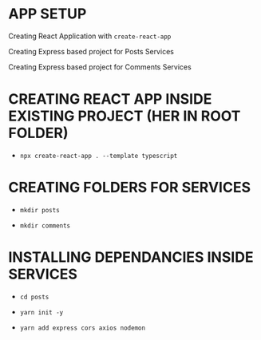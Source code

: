 # APP SETUP

Creating React Application with `create-react-app`

Creating Express based project for Posts Services

Creating Express based project for Comments Services

# CREATING REACT APP INSIDE EXISTING PROJECT (HER IN ROOT FOLDER)

- `npx create-react-app . --template typescript`

# CREATING FOLDERS FOR SERVICES

- `mkdir posts`

- `mkdir comments`

# INSTALLING DEPENDANCIES INSIDE SERVICES

- `cd posts`

- `yarn init -y`

- `yarn add express cors axios nodemon`
